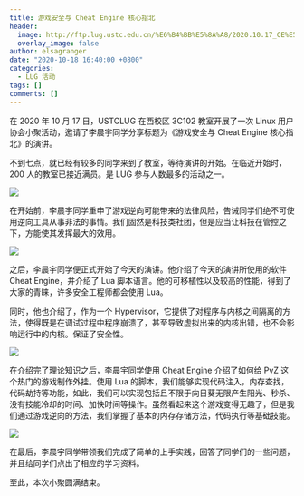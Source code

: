 ```yaml
---
title: 游戏安全与 Cheat Engine 核心指北
header:
  image: http://ftp.lug.ustc.edu.cn/%E6%B4%BB%E5%8A%A8/2020.10.17_CE%E5%B0%8F%E8%81%9A/Photos/_DSC1326.JPG
  overlay_image: false
author: elsagranger
date: "2020-10-18 16:40:00 +0800"
categories:
  - LUG 活动
tags: []
comments: []
---
```


在 2020 年 10 月 17 日，USTCLUG 在西校区 3C102 教室开展了一次 Linux 用户协会小聚活动，邀请了李晨宇同学分享标题为《游戏安全与 Cheat Engine 核心指北》的演讲。

不到七点，就已经有较多的同学来到了教室，等待演讲的开始。在临近开始时，200 人的教室已接近满员。是 LUG 参与人数最多的活动之一。

![](http://ftp.lug.ustc.edu.cn/%E6%B4%BB%E5%8A%A8/2020.10.17_CE%E5%B0%8F%E8%81%9A/Photos/_DSC1336.JPG)

在开始前，李晨宇同学重申了游戏逆向可能带来的法律风险，告诫同学们绝不可使用逆向工具从事非法的事情。我们固然是科技类社团，但是应当让科技在管控之下，方能使其发挥最大的效用。

![](http://ftp.lug.ustc.edu.cn/%E6%B4%BB%E5%8A%A8/2020.10.17_CE%E5%B0%8F%E8%81%9A/Photos/_DSC1310_NEW.JPG)

之后，李晨宇同学便正式开始了今天的演讲。他介绍了今天的演讲所使用的软件 Cheat Engine，并介绍了 Lua 脚本语言。他的可移植性以及较高的性能，得到了大家的青睐，许多安全工程师都会使用 Lua。

同时，他也介绍了，作为一个 Hypervisor，它提供了对程序与内核之间隔离的方法，使得既是在调试过程中程序崩溃了，甚至导致虚拟出来的内核出错，也不会影响运行中的内核。保证了安全性。

![](http://ftp.lug.ustc.edu.cn/%E6%B4%BB%E5%8A%A8/2020.10.17_CE%E5%B0%8F%E8%81%9A/Photos/_DSC1363_NEW.JPG)

在介绍完了理论知识之后，李晨宇同学使用 Cheat Engine 介绍了如何给 PvZ 这个热门的游戏制作外挂。使用 Lua 的脚本，我们能够实现代码注入，内存查找，代码劫持等功能，如此，我们可以实现包括且不限于向日葵无限产生阳光、秒杀、没有技能冷却的时间、加快时间等操作。虽然看起来这个游戏变得无趣了，但是我们通过游戏逆向的方法，我们掌握了基本的内存存储方法，代码执行等基础技能。

![](http://ftp.lug.ustc.edu.cn/%E6%B4%BB%E5%8A%A8/2020.10.17_CE%E5%B0%8F%E8%81%9A/Photos/_DSC1344_NEW.JPG)

在最后，李晨宇同学带领我们完成了简单的上手实践，回答了同学们的一些问题，并且给同学们点出了相应的学习资料。

至此，本次小聚圆满结束。

